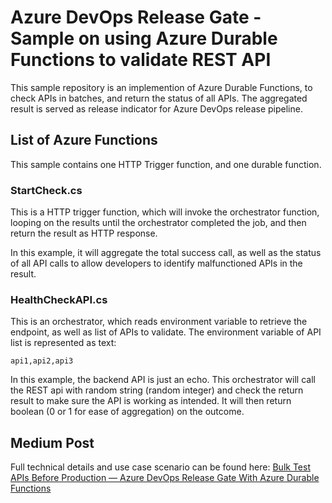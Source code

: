 # Azure DevOps Release Gate - Sample on using Azure Durable Functions to validate REST API
This sample repository is an implemention of Azure Durable Functions, to check APIs in batches, and return the status of all APIs. The aggregated result is served as release indicator for Azure DevOps release pipeline.

## List of Azure Functions
This sample contains one HTTP Trigger function, and one durable function.

### StartCheck.cs
This is a HTTP trigger function, which will invoke the orchestrator function, looping on the results until the orchestrator completed the job, and then return the result as HTTP response.

In this example, it will aggregate the total success call, as well as the status of all API calls to allow developers to identify malfunctioned APIs in the result.

### HealthCheckAPI.cs
This is an orchestrator, which reads environment variable to retrieve the endpoint, as well as list of APIs to validate. The environment variable of API list is represented as text:
```
api1,api2,api3
```
In this example, the backend API is just an echo. This orchestrator will call the REST api with random string (random integer) and check the return result to make sure the API is working as intended. It will then return boolean (0 or 1 for ease of aggregation) on the outcome.

## Medium Post
Full technical details and use case scenario can be found here: [Bulk Test APIs Before Production — Azure DevOps Release Gate With Azure Durable Functions](https://marcustee.medium.com/bulk-test-apis-before-production-azure-devops-release-gate-with-azure-durable-functions-f0a02ee04e34)
